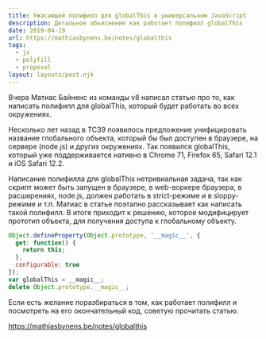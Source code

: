 ```yaml
---
title: Ужасающий полифилл для globalThis в универсальном JavaScript
description: Детальное объяснение как работает полифилл globalThis
date: 2019-04-19
url: https://mathiasbynens.be/notes/globalthis 
tags:
  - js
  - polyfill
  - proposal
layout: layouts/post.njk
---
```

Вчера Матиас Байненс из команды v8 написал статью про то, как написать полифилл для globalThis, который будет работать во всех окружениях.

Несколько лет назад в TC39 появилось предложение унифицировать название глобального объекта, который бы был доступен в браузере, на сервере (node.js) и других окружениях. Так появился globalThis, который уже поддерживается нативно в Chrome 71, Firefox 65, Safari 12.1 и iOS Safari 12.2.

Написание полифилла для globalThis нетривиальная задача, так как скрипт может быть запущен в браузере, в web-воркере браузера, в расширениях, node.js, должен работать в strict-режиме и в sloppy-режиме и т.п. Матиас в статье поэтапно рассказывает как написать такой полифилл. В итоге приходит к решению, которое модифицирует прототип объекта, для получения доступа к глобальному объекту.

```js
Object.defineProperty(Object.prototype, '__magic__', {
  get: function() {
    return this;
  },
  configurable: true
});
var globalThis = __magic__;
delete Object.prototype.__magic__;
```

Если есть желание поразбираться в том, как работает полифилл и посмотреть на его окончательный код, советую прочитать статью.

https://mathiasbynens.be/notes/globalthis 
